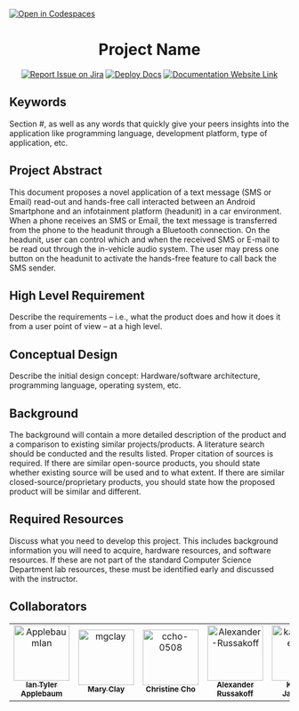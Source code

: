 [![Open in Codespaces](https://classroom.github.com/assets/launch-codespace-f4981d0f882b2a3f0472912d15f9806d57e124e0fc890972558857b51b24a6f9.svg)](https://classroom.github.com/open-in-codespaces?assignment_repo_id=9911786)
<div align="center">

# Project Name
[![Report Issue on Jira](https://img.shields.io/badge/Report%20Issues-Jira-0052CC?style=flat&logo=jira-software)](https://temple-cis-projects-in-cs.atlassian.net/jira/software/c/projects/DT/issues)
[![Deploy Docs](https://github.com/ApplebaumIan/tu-cis-4398-docs-template/actions/workflows/deploy.yml/badge.svg)](https://github.com/ApplebaumIan/tu-cis-4398-docs-template/actions/workflows/deploy.yml)
[![Documentation Website Link](https://img.shields.io/badge/-Documentation%20Website-brightgreen)](https://applebaumian.github.io/tu-cis-4398-docs-template/)


</div>


## Keywords

Section #, as well as any words that quickly give your peers insights into the application like programming language, development platform, type of application, etc.

## Project Abstract

This document proposes a novel application of a text message (SMS or Email) read-out and hands-free call interacted between an Android Smartphone and an infotainment platform (headunit) in a car environment. When a phone receives an SMS or Email, the text message is transferred from the phone to the headunit through a Bluetooth connection. On the headunit, user can control which and when the received SMS or E-mail to be read out through the in-vehicle audio system. The user may press one button on the headunit to activate the hands-free feature to call back the SMS sender.

## High Level Requirement

Describe the requirements – i.e., what the product does and how it does it from a user point of view – at a high level.

## Conceptual Design

Describe the initial design concept: Hardware/software architecture, programming language, operating system, etc.

## Background

The background will contain a more detailed description of the product and a comparison to existing similar projects/products. A literature search should be conducted and the results listed. Proper citation of sources is required. If there are similar open-source products, you should state whether existing source will be used and to what extent. If there are similar closed-source/proprietary products, you should state how the proposed product will be similar and different.

## Required Resources

Discuss what you need to develop this project. This includes background information you will need to acquire, hardware resources, and software resources. If these are not part of the standard Computer Science Department lab resources, these must be identified early and discussed with the instructor.

## Collaborators

[//]: # ( readme: collaborators -start )
<table>
<tr>
    <td align="center">
        <a href="https://github.com/ApplebaumIan">
            <img src="https://avatars.githubusercontent.com/u/9451941?v=4" width="100;" alt="ApplebaumIan"/>
            <br />
            <sub><b>Ian Tyler Applebaum</b></sub>
        </a>
    </td>
    <td align="center">
        <a href="https://github.com/mgclay">
            <img src="https://avatars.githubusercontent.com/u/65423598?v=4" width="100;" alt="mgclay"/>
            <br />
            <sub><b>Mary Clay</b></sub>
        </a>
    </td>
    <td align="center">
        <a href="https://github.com/ccho-0508">
            <img src="https://avatars.githubusercontent.com/u/80363779?v=4" width="100;" alt="ccho-0508"/>
            <br />
            <sub><b>Christine Cho</b></sub>
        </a>
    </td>
    <td align="center">
        <a href="https://github.com/Alexander-Russakoff">
            <img src="https://avatars.githubusercontent.com/u/98143670?v=4" width="100;" alt="Alexander-Russakoff"/>
            <br />
            <sub><b>Alexander Russakoff</b></sub>
        </a>
    </td>
    <td align="center">
        <a href="https://github.com/katrinajaneczko">
            <img src="https://avatars.githubusercontent.com/u/73796086?v=4" width="100;" alt="katrinajaneczko"/>
            <br />
            <sub><b>Katrina Janeczko</b></sub>
        </a>
    </td>
    <td align="center">
        <a href="https://github.com/harrisonfedor">
            <img src="https://avatars.githubusercontent.com/u/43662352?v=4" width="100;" alt="harrisonfedor"/>
            <br />
            <sub><b>Harrison Fedor</b></sub>
        </a>
    </td>
    <td align="center">
        <a href="https://github.com/jay-newman">
            <img src="https://avatars.githubusercontent.com/u/97626791?v=4" width="100;" alt="jay-newman"/>
            <br />
            <sub><b>Jay Newman</b></sub>
        </a>
    </td>
</table>

[//]: # ( readme: collaborators -end )
